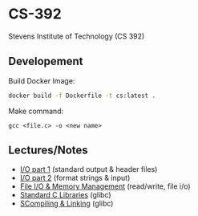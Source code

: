 # CS-392
Stevens Institute of Technology (CS 392)

## Developement

Build Docker Image:
```bash
docker build -f Dockerfile -t cs:latest .
```

Make command:
```shell
gcc <file.c> -o <new name>
```

## Lectures/Notes

- [I/O part 1](lectures/stdio-string-part1.md) (standard output & header files)
- [I/O part 2](lectures/stdio-string-part2.md) (format strings & input)
- [File I/O & Memory Management](lectures/file-io-mem-manage.md) (read/write, file i/o)
- [Standard C Libraries](lectures/standard-c-libraries.md) (glibc)
- [SCompiling & Linking](lectures/compiling-linking.md) (glibc)
